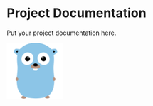 # Project Documentation

Put your project documentation here.

<img src="../assets/logo-v1.svg" align="center" width="25%"/>
